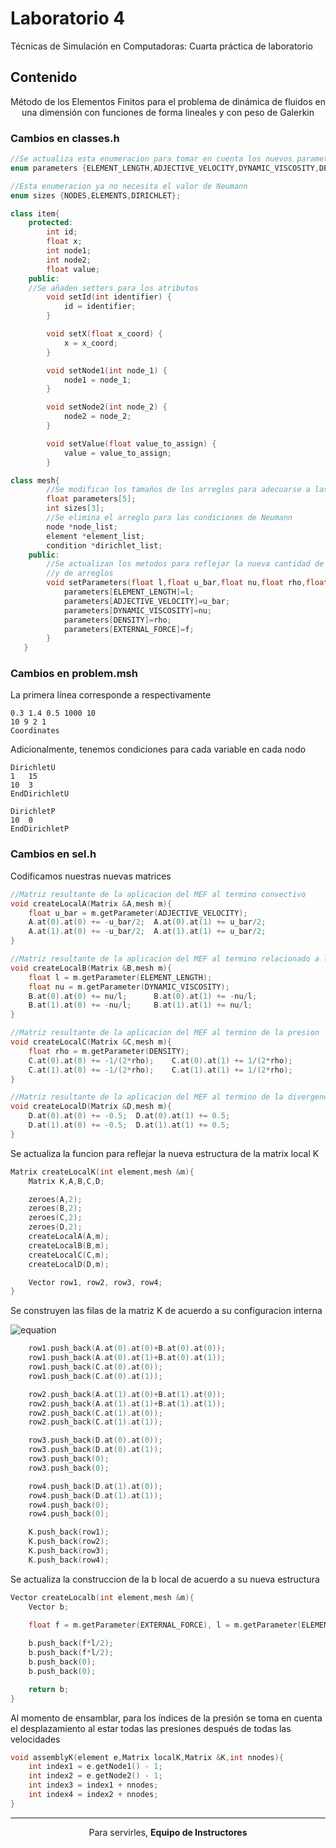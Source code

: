 # Laboratorio 4
Técnicas de Simulación en Computadoras: Cuarta práctica de laboratorio 

## Contenido

<p align="center"> Método de los Elementos Finitos para el problema de dinámica de fluidos en una dimensión 
con funciones de forma lineales y con peso de Galerkin </p>

### Cambios en classes.h

```cpp
//Se actualiza esta enumeracion para tomar en cuenta los nuevos parametros
enum parameters {ELEMENT_LENGTH,ADJECTIVE_VELOCITY,DYNAMIC_VISCOSITY,DENSITY,EXTERNAL_FORCE};

//Esta enumeracion ya no necesita el valor de Neumann
enum sizes {NODES,ELEMENTS,DIRICHLET};
```

```cpp
class item{
    protected:
        int id;
        float x;
        int node1;
        int node2;
        float value;
    public:
    //Se añaden setters para los atributos
        void setId(int identifier) {
            id = identifier;
        }

        void setX(float x_coord) {
            x = x_coord;
        }

        void setNode1(int node_1) {
            node1 = node_1;
        }

        void setNode2(int node_2) {
            node2 = node_2;
        }

        void setValue(float value_to_assign) {
            value = value_to_assign;
        }
```

```cpp
class mesh{
        //Se modifican los tamaños de los arreglos para adecuarse a las nuevas circumstancias
        float parameters[5];
        int sizes[3];
        //Se elimina el arreglo para las condiciones de Neumann
        node *node_list;
        element *element_list;
        condition *dirichlet_list;
    public:
        //Se actualizan los metodos para reflejar la nueva cantidad de parametros
        //y de arreglos
        void setParameters(float l,float u_bar,float nu,float rho,float f){
            parameters[ELEMENT_LENGTH]=l;
            parameters[ADJECTIVE_VELOCITY]=u_bar;
            parameters[DYNAMIC_VISCOSITY]=nu;
            parameters[DENSITY]=rho;
            parameters[EXTERNAL_FORCE]=f;
        }
   }
```

### Cambios en problem.msh

La primera línea corresponde a respectivamente

```
0.3 1.4 0.5 1000 10
10 9 2 1
Coordinates
```

Adicionalmente, tenemos condiciones para cada variable en cada nodo

```
DirichletU
1	15
10  3
EndDirichletU

DirichletP
10  0
EndDirichletP
```

### Cambios en sel.h

Codificamos nuestras nuevas matrices

```cpp
//Matriz resultante de la aplicacion del MEF al termino convectivo
void createLocalA(Matrix &A,mesh m){
    float u_bar = m.getParameter(ADJECTIVE_VELOCITY);
    A.at(0).at(0) += -u_bar/2;  A.at(0).at(1) += u_bar/2;
    A.at(1).at(0) += -u_bar/2;  A.at(1).at(1) += u_bar/2;
}

//Matriz resultante de la aplicacion del MEF al termino relacionado a la viscosidad
void createLocalB(Matrix &B,mesh m){
    float l = m.getParameter(ELEMENT_LENGTH);
    float nu = m.getParameter(DYNAMIC_VISCOSITY);
    B.at(0).at(0) += nu/l;      B.at(0).at(1) += -nu/l;
    B.at(1).at(0) += -nu/l;     B.at(1).at(1) += nu/l;
}

//Matriz resultante de la aplicacion del MEF al termino de la presion
void createLocalC(Matrix &C,mesh m){
    float rho = m.getParameter(DENSITY);
    C.at(0).at(0) += -1/(2*rho);    C.at(0).at(1) += 1/(2*rho);
    C.at(1).at(0) += -1/(2*rho);    C.at(1).at(1) += 1/(2*rho);
}

//Matriz resultante de la aplicacion del MEF al termino de la divergencia
void createLocalD(Matrix &D,mesh m){
    D.at(0).at(0) += -0.5;  D.at(0).at(1) += 0.5;
    D.at(1).at(0) += -0.5;  D.at(1).at(1) += 0.5;
}
```

Se actualiza la funcion para reflejar la nueva estructura de la matrix local K

```cpp
Matrix createLocalK(int element,mesh &m){
    Matrix K,A,B,C,D;

    zeroes(A,2);
    zeroes(B,2);
    zeroes(C,2);
    zeroes(D,2);
    createLocalA(A,m);
    createLocalB(B,m);
    createLocalC(C,m);
    createLocalD(D,m);

    Vector row1, row2, row3, row4;
}
```

Se construyen las filas de la matriz K de acuerdo a su configuracion interna

![equation](https://latex.codecogs.com/gif.latex\begin{pmatrix}&space;A&plus;B&space;&&space;C\\&space;D&space;&&space;0&space;\end{pmatrix})

```cpp
    row1.push_back(A.at(0).at(0)+B.at(0).at(0)); 
    row1.push_back(A.at(0).at(1)+B.at(0).at(1));
    row1.push_back(C.at(0).at(0));                  
    row1.push_back(C.at(0).at(1));

    row2.push_back(A.at(1).at(0)+B.at(1).at(0)); 
    row2.push_back(A.at(1).at(1)+B.at(1).at(1));
    row2.push_back(C.at(1).at(0)); 
    row2.push_back(C.at(1).at(1));

    row3.push_back(D.at(0).at(0)); 
    row3.push_back(D.at(0).at(1));
    row3.push_back(0); 
    row3.push_back(0);

    row4.push_back(D.at(1).at(0)); 
    row4.push_back(D.at(1).at(1));
    row4.push_back(0); 
    row4.push_back(0);

    K.push_back(row1); 
    K.push_back(row2); 
    K.push_back(row3); 
    K.push_back(row4);
```

Se actualiza la construccion de la b local de acuerdo a su nueva estructura

```cpp
Vector createLocalb(int element,mesh &m){
    Vector b;

    float f = m.getParameter(EXTERNAL_FORCE), l = m.getParameter(ELEMENT_LENGTH);
    
    b.push_back(f*l/2); 
    b.push_back(f*l/2); 
    b.push_back(0); 
    b.push_back(0);

    return b;
}
```
Al momento de ensamblar, para los índices de la presión se toma en cuenta el desplazamiento al estar todas las presiones 
después de todas las velocidades

```cpp
void assemblyK(element e,Matrix localK,Matrix &K,int nnodes){
    int index1 = e.getNode1() - 1;
    int index2 = e.getNode2() - 1;
    int index3 = index1 + nnodes;
    int index4 = index2 + nnodes;
}
```

<hr>
<p align="center">Para servirles, <strong>Equipo de Instructores</strong> </p>
